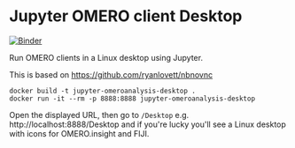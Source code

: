 # Jupyter OMERO client Desktop
[![Binder](https://mybinder.org/badge_logo.svg)](https://mybinder.org/v2/gh/manics/jupyter-omeroanalysis-desktop/insight-5.5.7-snapshot?urlpath=Desktop)

Run OMERO clients in a Linux desktop using Jupyter.

This is based on https://github.com/ryanlovett/nbnovnc

```
docker build -t jupyter-omeroanalysis-desktop .
docker run -it --rm -p 8888:8888 jupyter-omeroanalysis-desktop
```

Open the displayed URL, then go to `/Desktop` e.g. http://localhost:8888/Desktop and if you're lucky you'll see a Linux desktop with icons for OMERO.insight and FIJI.
